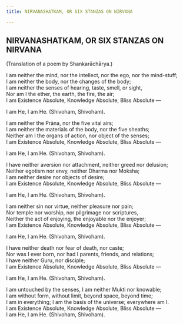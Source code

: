 ```yaml
---
title: NIRVANASHATKAM, OR SIX STANZAS ON NIRVANA

---
```





  

## NIRVANASHATKAM, OR SIX STANZAS ON NIRVANA

(Translation of a poem by Shankarāchārya.)

I am neither the mind, nor the intellect, nor the ego, nor the
mind-stuff;  
I am neither the body, nor the changes of the body;  
I am neither the senses of hearing, taste, smell, or sight,  
Nor am I the ether, the earth, the fire, the air;  
I am Existence Absolute, Knowledge Absolute, Bliss Absolute —

I am He, I am He. (Shivoham, Shivoham).

I am neither the Prāna, nor the five vital airs;  
I am neither the materials of the body, nor the five sheaths;  
Neither am I the organs of action, nor object of the senses;  
I am Existence Absolute, Knowledge Absolute, Bliss Absolute —

I am He, I am He. (Shivoham, Shivoham).

I have neither aversion nor attachment, neither greed nor delusion;  
Neither egotism nor envy, neither Dharma nor Moksha;  
I am neither desire nor objects of desire;  
I am Existence Absolute, Knowledge Absolute, Bliss Absolute —

I am He, I am He. (Shivoham, Shivoham).

I am neither sin nor virtue, neither pleasure nor pain;  
Nor temple nor worship, nor pilgrimage nor scriptures,  
Neither the act of enjoying, the enjoyable nor the enjoyer;  
I am Existence Absolute, Knowledge Absolute, Bliss Absolute —

I am He, I am He. (Shivoham, Shivoham).

I have neither death nor fear of death, nor caste;  
Nor was I ever born, nor had I parents, friends, and relations;  
I have neither Guru, nor disciple;  
I am Existence Absolute, Knowledge Absolute, Bliss Absolute —

I am He, I am He. (Shivoham, Shivoham).

I am untouched by the senses, I am neither Mukti nor knowable;  
I am without form, without limit, beyond space, beyond time;  
I am in everything; I am the basis of the universe; everywhere am I.  
I am Existence Absolute, Knowledge Absolute, Bliss Absolute —  
I am He, I am He. (Shivoham, Shivoham).



